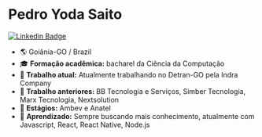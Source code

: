 # Pedro Yoda Saito
[![Linkedin Badge](https://img.shields.io/badge/-LinkedIn-blue?style=flat-square&logo=Linkedin&logoColor=white&link=https://www.linkedin.com/in/pedro-yoda-saito-479a3a19)](https://www.linkedin.com/in/pedro-yoda-saito-479a3a19)

<!--
**pysjabr77/pysjabr77** is a ✨ _special_ ✨ repository because its `README.md` (this file) appears on your GitHub profile.
-->
- 🌎 Goiânia-GO / Brazil
- 🎓 **Formação acadêmica:** bacharel da Ciência da Computação 
- 🔭 **Trabalho atual:** Atualmente trabalhando no Detran-GO pela Indra Company
- 🔭 **Trabalho anteriores:** BB Tecnologia e Serviços, Simber Tecnologia, Marx Tecnologia, Nextsolution
- 🔭 **Estágios:** Ambev e Anatel
- 🌱 **Aprendizado:** Sempre buscando mais conhecimento, atualmente com Javascript, React, React Native, Node.js

